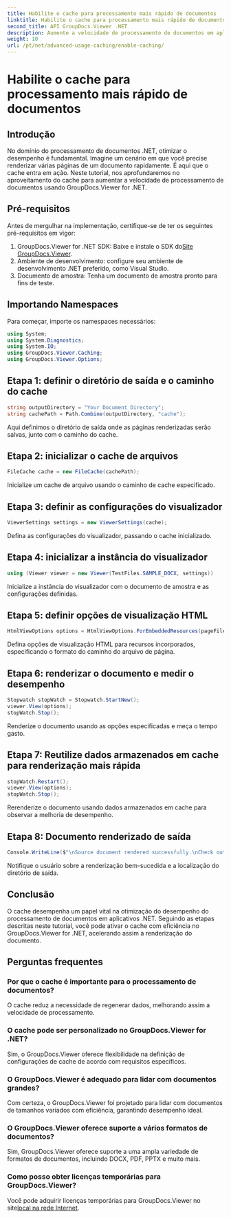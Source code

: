 ```yaml
---
title: Habilite o cache para processamento mais rápido de documentos
linktitle: Habilite o cache para processamento mais rápido de documentos
second_title: API GroupDocs.Viewer .NET
description: Aumente a velocidade de processamento de documentos em aplicativos .NET com GroupDocs.Viewer aproveitando o cache. Otimize o desempenho sem esforço.
weight: 10
url: /pt/net/advanced-usage-caching/enable-caching/
---
```


# Habilite o cache para processamento mais rápido de documentos

## Introdução
No domínio do processamento de documentos .NET, otimizar o desempenho é fundamental. Imagine um cenário em que você precise renderizar várias páginas de um documento rapidamente. É aqui que o cache entra em ação. Neste tutorial, nos aprofundaremos no aproveitamento do cache para aumentar a velocidade de processamento de documentos usando GroupDocs.Viewer for .NET.
## Pré-requisitos
Antes de mergulhar na implementação, certifique-se de ter os seguintes pré-requisitos em vigor:
1.  GroupDocs.Viewer for .NET SDK: Baixe e instale o SDK do[Site GroupDocs.Viewer](https://releases.groupdocs.com/viewer/net/).
2. Ambiente de desenvolvimento: configure seu ambiente de desenvolvimento .NET preferido, como Visual Studio.
3. Documento de amostra: Tenha um documento de amostra pronto para fins de teste.

## Importando Namespaces
Para começar, importe os namespaces necessários:
```csharp
using System;
using System.Diagnostics;
using System.IO;
using GroupDocs.Viewer.Caching;
using GroupDocs.Viewer.Options;
```

## Etapa 1: definir o diretório de saída e o caminho do cache
```csharp
string outputDirectory = "Your Document Directory";
string cachePath = Path.Combine(outputDirectory, "cache");
```
Aqui definimos o diretório de saída onde as páginas renderizadas serão salvas, junto com o caminho do cache.
## Etapa 2: inicializar o cache de arquivos
```csharp
FileCache cache = new FileCache(cachePath);
```
Inicialize um cache de arquivo usando o caminho de cache especificado.
## Etapa 3: definir as configurações do visualizador
```csharp
ViewerSettings settings = new ViewerSettings(cache);
```
Defina as configurações do visualizador, passando o cache inicializado.
## Etapa 4: inicializar a instância do visualizador
```csharp
using (Viewer viewer = new Viewer(TestFiles.SAMPLE_DOCX, settings))
```
Inicialize a instância do visualizador com o documento de amostra e as configurações definidas.
## Etapa 5: definir opções de visualização HTML
```csharp
HtmlViewOptions options = HtmlViewOptions.ForEmbeddedResources(pageFilePathFormat);
```
Defina opções de visualização HTML para recursos incorporados, especificando o formato do caminho do arquivo de página.
## Etapa 6: renderizar o documento e medir o desempenho
```csharp
Stopwatch stopWatch = Stopwatch.StartNew();
viewer.View(options);
stopWatch.Stop();
```
Renderize o documento usando as opções especificadas e meça o tempo gasto.
## Etapa 7: Reutilize dados armazenados em cache para renderização mais rápida
```csharp
stopWatch.Restart();
viewer.View(options);
stopWatch.Stop();
```
Rerenderize o documento usando dados armazenados em cache para observar a melhoria de desempenho.
## Etapa 8: Documento renderizado de saída
```csharp
Console.WriteLine($"\nSource document rendered successfully.\nCheck output in {outputDirectory}.");
```
Notifique o usuário sobre a renderização bem-sucedida e a localização do diretório de saída.

## Conclusão
O cache desempenha um papel vital na otimização do desempenho do processamento de documentos em aplicativos .NET. Seguindo as etapas descritas neste tutorial, você pode ativar o cache com eficiência no GroupDocs.Viewer for .NET, acelerando assim a renderização do documento.
## Perguntas frequentes
### Por que o cache é importante para o processamento de documentos?
O cache reduz a necessidade de regenerar dados, melhorando assim a velocidade de processamento.
### O cache pode ser personalizado no GroupDocs.Viewer for .NET?
Sim, o GroupDocs.Viewer oferece flexibilidade na definição de configurações de cache de acordo com requisitos específicos.
### O GroupDocs.Viewer é adequado para lidar com documentos grandes?
Com certeza, o GroupDocs.Viewer foi projetado para lidar com documentos de tamanhos variados com eficiência, garantindo desempenho ideal.
### O GroupDocs.Viewer oferece suporte a vários formatos de documentos?
Sim, GroupDocs.Viewer oferece suporte a uma ampla variedade de formatos de documentos, incluindo DOCX, PDF, PPTX e muito mais.
### Como posso obter licenças temporárias para GroupDocs.Viewer?
 Você pode adquirir licenças temporárias para GroupDocs.Viewer no site[local na rede Internet](https://purchase.groupdocs.com/temporary-license/).